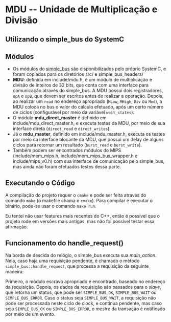 # MDU -- Unidade de Multiplicação e Divisão
## Utilizando o simple_bus do SystemC

## Módulos
- Os módulos do [simple_bus](https://github.com/systemc/systemc-2.3/tree/master/examples/sysc/simple_bus) são disponibilizados pelo próprio SystemC, e foram copiados para os diretórios src/ e simple_bus_headers/
- **MDU**: definida em include/mdu.h, é um módulo de multiplicação e divisão de inteiros de 32 bits, que conta com uma interface para comunicação através do simple_bus. A MDU possui dois registradores, `opA` e `opB`, que devem ser escritos antes de realizar a operação. Depois, ao realizar um `read` no endereço apropriado (`MLow`, `MHigh`, `Div` ou `Mod`), a MDU coloca no bus o valor do cálculo efetuado, após um certo número de ciclos (configurável por meio da variável `wait_states`).
- O módulo **mdu_direct_master** é definido em include/mdu_direct_master.h, e executa testes da MDU, por meio de sua interface direta (`direct_read` e `direct_writes`).
- Já o **mdu_master**, definido em include/mdu_master.h, executa os testes por meio da interface blocante da MDU, que possui um delay de alguns ciclos para retornar um resultado (`burst_read` e `burst_write`). 
- Também podem ser encontrados módulos do MIPS (include/mem_mips.h, include/mem_mips_bus_wrapper.h e include/mips_v0.h) com sua interface de comunicação pelo simple_bus, mas ainda não foram efetuados testes dessa parte.

## Executando o Código
A compilação do projeto requer o `cmake` e pode ser feita através do comando
`make` (o makefile chama o `cmake`). Para compilar e executar o binário, pode-se
usar o comando `make run`.

Eu tentei não usar features mais recentes do C++, então é possível que o projeto
rode em versões mais antigas, mas não foi possível testar essa afirmação.

## Funcionamento do handle_request()
Na borda de descida do relógio, o simple_bus executa sua *main_action*.
Nela, caso haja uma requisição pendente, é chamado o método `simple_bus::handle_request`, que processa a requisição da seguinte maneira:

Primeiro, o módulo escravo apropriado é encontrado, baseado no endereço da requisição.
Depois, os dados da requisição são passados para o *slave*, que retorna um status, que pode ser `SIMPLE_BUS_OK`, `SIMPLE_BUS_WAIT` ou `SIMPLE_BUS_ERROR`. Caso o status seja `SIMPLE_BUS_WAIT`, a requisição não pode ser processada neste ciclo de clock, e continua pendente, mas caso seja `SIMPLE_BUS_OK` ou `SIMPLE_BUS_ERROR`, o mestre da transação é notificado por meio de um evento.
